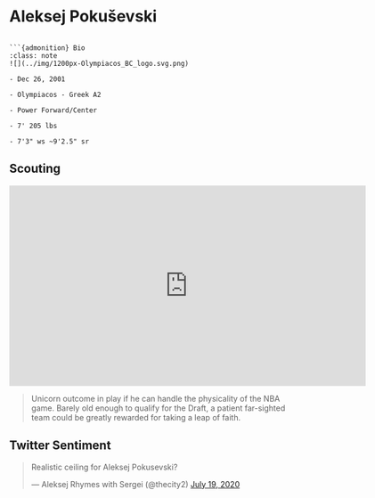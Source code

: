 Aleksej Pokuševski
===
```{image} ../img/aleksej_pokusevski.jpg
```

```{margin}
```{admonition} Bio
:class: note
![](../img/1200px-Olympiacos_BC_logo.svg.png)

- Dec 26, 2001

- Olympiacos - Greek A2

- Power Forward/Center

- 7' 205 lbs

- 7'3" ws ~9'2.5" sr
```

## Scouting
<iframe width="640" height="360" src="https://www.youtube.com/embed/eSWYqjimdhM" frameborder="0" allow="accelerometer; autoplay; encrypted-media; gyroscope; picture-in-picture" allowfullscreen></iframe>

>Unicorn outcome in play if he can handle the physicality of the NBA game. Barely old enough to qualify for the Draft, a patient far-sighted team could be greatly rewarded for taking a leap of faith.

## Twitter Sentiment

<blockquote class="twitter-tweet"><p lang="und" dir="ltr">Realistic ceiling for Aleksej Pokusevski?</p>&mdash; Aleksej Rhymes with Sergei (@thecity2) <a href="https://twitter.com/thecity2/status/1284896054043766784?ref_src=twsrc%5Etfw">July 19, 2020</a></blockquote> <script async src="https://platform.twitter.com/widgets.js" charset="utf-8"></script>

